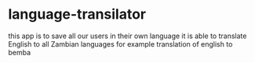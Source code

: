 # language-transilator
this app is to save all our users in their own language it is able to translate English to all Zambian languages for example translation of english to bemba
